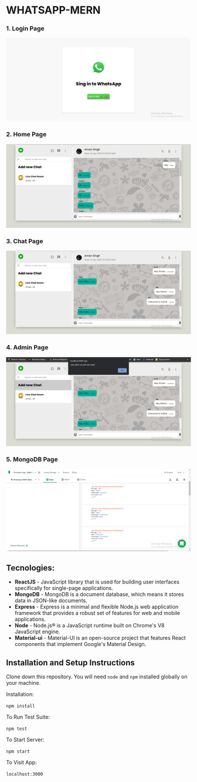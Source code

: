 # WHATSAPP-MERN

### 1. Login Page
<img src="https://github.com/Aman2221/WHATSAPP-MERN/blob/main/img/Login_Page.png" alt="preview" /> <br />

### 2. Home Page
<img src="https://github.com/Aman2221/WHATSAPP-MERN/blob/main/img/Home.png" alt="preview" /> <br />

### 3. Chat Page
<img src="https://github.com/Aman2221/WHATSAPP-MERN/blob/main/img/Chat_Page.png" alt="preview" />

### 4. Admin Page
<img src="https://github.com/Aman2221/WHATSAPP-MERN/blob/main/img/Admin_Page.png" alt="preview" />

### 5. MongoDB Page
<img src="https://github.com/Aman2221/WHATSAPP-MERN/blob/main/img/MongoDB.png" alt="preview" />


## Tecnologies:

- **ReactJS** - JavaScript library that is used for building user interfaces specifically for single-page applications.
- **MongoDB** - MongoDB is a document database, which means it stores data in JSON-like documents.
- **Express** - Express is a minimal and flexible Node.js web application framework that provides a robust set of features for web and mobile applications.
- **Node** - Node.js® is a JavaScript runtime built on Chrome's V8 JavaScript engine.
- **Material-ui** - Material-UI is an open-source project that features React components that implement Google's Material Design.

## Installation and Setup Instructions

Clone down this repository. You will need `node` and `npm` installed globally on your machine.  

Installation:

`npm install`  

To Run Test Suite:  

`npm test`  

To Start Server:

`npm start`  

To Visit App:

`localhost:3000`  
